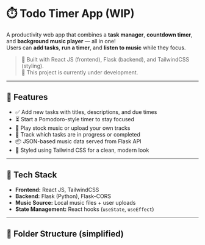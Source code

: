 # ⏱️ Todo Timer App (WIP)

A productivity web app that combines a **task manager**, **countdown timer**, and **background music player** — all in one!  
Users can **add tasks**, **run a timer**, and **listen to music** while they focus.

> 🔧 Built with React JS (frontend), Flask (backend), and TailwindCSS (styling).  
> 🚧 This project is currently under development.

---

## 🧠 Features

- ✅ Add new tasks with titles, descriptions, and due times
- ⏳ Start a Pomodoro-style timer to stay focused
- 🎵 Play stock music or upload your own tracks
- 🔁 Track which tasks are in progress or completed
- 📦 JSON-based music data served from Flask API
- 💅 Styled using Tailwind CSS for a clean, modern look

---

## 🚀 Tech Stack

- **Frontend:** React JS, TailwindCSS
- **Backend:** Flask (Python), Flask-CORS
- **Music Source:** Local music files + user uploads
- **State Management:** React hooks (`useState`, `useEffect`)

---

## 📁 Folder Structure (simplified)

